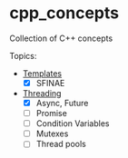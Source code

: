 # cpp_concepts
Collection of C++ concepts

Topics:
* [Templates](src/templates/README.md)
    - [x] SFINAE 
* [Threading](src/threading/README.md) 
    - [x] Async, Future
    - [ ] Promise
    - [ ] Condition Variables
    - [ ] Mutexes
    - [ ] Thread pools